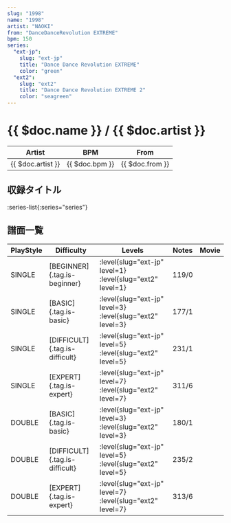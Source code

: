 ```yaml
---
slug: "1998"
name: "1998"
artist: "NAOKI"
from: "DanceDanceRevolution EXTREME"
bpm: 150
series:
  "ext-jp":
    slug: "ext-jp"
    title: "Dance Dance Revolution EXTREME"
    color: "green"
  "ext2":
    slug: "ext2"
    title: "Dance Dance Revolution EXTREME 2"
    color: "seagreen"
---
```


# {{ $doc.name }} / {{ $doc.artist }}

|Artist|BPM|From|
|------|---|----|
|{{ $doc.artist }}|{{ $doc.bpm }}|{{ $doc.from }}|

## 収録タイトル

:series-list{:series="series"}

## 譜面一覧

|PlayStyle|Difficulty|Levels|Notes|Movie|
|---------|----------|------|-----|-----|
|SINGLE|[BEGINNER]{.tag.is-beginner}|:level{slug="ext-jp" level=1} :level{slug="ext2" level=1}|119/0||
|SINGLE|[BASIC]{.tag.is-basic}|:level{slug="ext-jp" level=3} :level{slug="ext2" level=3}|177/1||
|SINGLE|[DIFFICULT]{.tag.is-difficult}|:level{slug="ext-jp" level=5} :level{slug="ext2" level=5}|231/1||
|SINGLE|[EXPERT]{.tag.is-expert}|:level{slug="ext-jp" level=7} :level{slug="ext2" level=7}|311/6||
|DOUBLE|[BASIC]{.tag.is-basic}|:level{slug="ext-jp" level=3} :level{slug="ext2" level=3}|180/1||
|DOUBLE|[DIFFICULT]{.tag.is-difficult}|:level{slug="ext-jp" level=5} :level{slug="ext2" level=5}|235/2||
|DOUBLE|[EXPERT]{.tag.is-expert}|:level{slug="ext-jp" level=7} :level{slug="ext2" level=7}|313/6||
